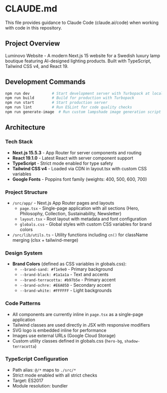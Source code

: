 # CLAUDE.md

This file provides guidance to Claude Code (claude.ai/code) when working with code in this repository.

## Project Overview

Luminovo Website - A modern Next.js 15 website for a Swedish luxury lamp boutique featuring AI-designed lighting products. Built with TypeScript, Tailwind CSS v4, and React 19.

## Development Commands

```bash
npm run dev          # Start development server with Turbopack at localhost:3000
npm run build        # Build for production with Turbopack
npm run start        # Start production server
npm run lint         # Run ESLint for code quality checks
npm run generate-image  # Run custom lampshade image generation script
```

## Architecture

### Tech Stack
- **Next.js 15.5.3** - App Router for server components and routing
- **React 19.1.0** - Latest React with server component support
- **TypeScript** - Strict mode enabled for type safety
- **Tailwind CSS v4** - Loaded via CDN in layout.tsx with custom CSS variables
- **Google Fonts** - Poppins font family (weights: 400, 500, 600, 700)

### Project Structure
- `/src/app/` - Next.js App Router pages and layouts
  - `page.tsx` - Single-page application with all sections (Hero, Philosophy, Collection, Sustainability, Newsletter)
  - `layout.tsx` - Root layout with metadata and font configuration
  - `globals.css` - Global styles with custom CSS variables for brand colors
- `/src/lib/utils.ts` - Utility functions including `cn()` for className merging (clsx + tailwind-merge)

### Design System
- **Brand Colors** (defined as CSS variables in globals.css):
  - `--brand-sand: #f1e9e0` - Primary background
  - `--brand-black: #1a1a1a` - Text and accents
  - `--brand-terracotta: #b97b5e` - Primary accent
  - `--brand-ochre: #E6A05D` - Secondary accent
  - `--brand-white: #FFFFFF` - Light backgrounds

### Code Patterns
- All components are currently inline in `page.tsx` as a single-page application
- Tailwind classes are used directly in JSX with responsive modifiers
- SVG logo is embedded inline for performance
- Images use external URLs (Google Cloud Storage)
- Custom utility classes defined in globals.css (`hero-bg`, `shadow-terracotta`)

### TypeScript Configuration
- Path alias: `@/*` maps to `./src/*`
- Strict mode enabled with all strict checks
- Target: ES2017
- Module resolution: bundler